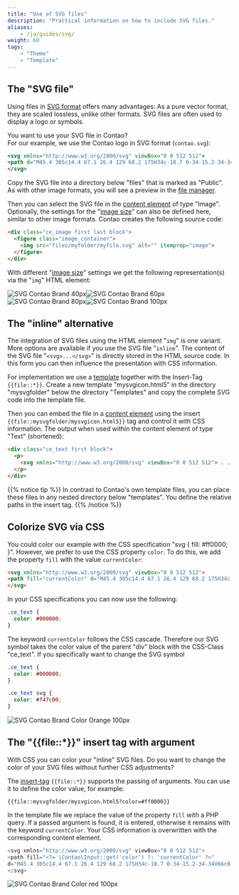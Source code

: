 ```yaml
---
title: "Use of SVG files"
description: "Practical information on how to include SVG files."
aliases:
    - /ja/guides/svg/
weight: 60
tags:
    - "Theme"
    - "Template"
---
```


## The "SVG file"

Using files in [SVG format](https://developer.mozilla.org/en-US/docs/Web/SVG) offers many advantages: As a pure vector format, they are scaled lossless, unlike other formats. SVG files are often used to display a logo or symbols.

You want to use your SVG file in Contao?<br>
For our example, we use the Contao logo in SVG format (`contao.svg`):

```xml
<svg xmlns="http://www.w3.org/2000/svg" viewBox="0 0 512 512">
<path d="M45.4 305c14.4 67.1 26.4 129 68.2 175H34c-18.7 0-34-15.2-34-34V66c0-18.7 15.2-34 34-34h57.7C77.9 44.6 65.6 59.2 54.8 75.6c-45.4 70-27 146.8-9.4 229.4zM478 32h-90.2c21.4 21.4 39.2 49.5 52.7 84.1l-137.1 29.3c-14.9-29-37.8-53.3-82.6-43.9-24.6 5.3-41 19.3-48.3 34.6-8.8 18.7-13.2 39.8 8.2 140.3 21.1 100.2 33.7 117.7 49.5 131.2 12.9 11.1 33.4 17 58.3 11.7 44.5-9.4 55.7-40.7 57.4-73.2l137.4-29.6c3.2 71.5-18.7 125.2-57.4 163.6H478c18.7 0 34-15.2 34-34V66c0-18.8-15.2-34-34-34z"/>
</svg>
```

Copy the SVG file into a directory below "files" that is marked as "Public". As with other image formats, you will 
see a preview in the [file manager](/ja/file-manager/).

Then you can select the SVG file in the [content element](/ja/article-management/content-elements/) of type "Image". 
Optionally, the settings for the "[image size](/ja/article-management/content-elements/#image)" can also be defined here, 
similar to other image formats. Contao creates the following source code:

```html
<div class="ce_image first last block">
  <figure class="image_container">
    <img src="files/myfolder/myfile.svg" alt="" itemprop="image">
  </figure>
</div>
```

With different "[image size](/ja/article-management/content-elements/#image)" settings we get the following 
representation(s) via the "`img`" HTML element:

![SVG Contao Brand 40px](/ja/guides/images/de/svg/contao-gray.svg?width=40px)![SVG Contao Brand 60px](/de/guides/images/de/svg/contao-gray.svg?width=60px)![SVG Contao Brand 80px](/de/guides/images/de/svg/contao-gray.svg?width=80px)![SVG Contao Brand 100px](/de/guides/images/de/svg/contao-gray.svg?width=100px)


## The "inline" alternative

The integration of SVG files using the HTML element "`img`" is one variant. More options are available if you use 
the SVG file "`inline`". The content of the SVG file "`<svg>...</svg>`" is directly stored in the HTML source code. 
In this form you can then influence the presentation with CSS information.

For implementation we use a [template](/ja/layout/templates/) together with the Insert-Tag `{{file::*}}`. 
Create a new template "mysvgicon.html5" in the directory "mysvgfolder" below the directory "Templates" and copy 
the complete SVG code into the template file.

Then you can embed the file in a [content element](/ja/article-management/content-elements/) using the 
insert `{{file::mysvgfolder/mysvgicon.html5}}` tag and control it with CSS information. The output when used 
within the content element of type "Text" (shortened):

```html
<div class="ce_text first block">
  <p>
    <svg xmlns="http://www.w3.org/2000/svg" viewBox="0 0 512 512"> . . . </svg>
  </p>
</div>
```

{{% notice tip %}}
In contrast to Contao's own template files, you can place these files in any nested directory below "templates". 
You define the relative paths in the insert tag.
{{% /notice %}}


## Colorize SVG via CSS

You could color our example with the CSS specification "svg { fill: #ff0000; }". However, we prefer to use the 
CSS property `color`. To do this, we add the property `fill` with the value `currentColor`:

```html
<svg xmlns="http://www.w3.org/2000/svg" viewBox="0 0 512 512">
<path fill="currentColor" d="M45.4 305c14.4 67.1 26.4 129 68.2 175H34c-18.7 0-34-15.2-34-34V66c0-18.7 15.2-34 34-34h57.7C77.9 44.6 65.6 59.2 54.8 75.6c-45.4 70-27 146.8-9.4 229.4zM478 32h-90.2c21.4 21.4 39.2 49.5 52.7 84.1l-137.1 29.3c-14.9-29-37.8-53.3-82.6-43.9-24.6 5.3-41 19.3-48.3 34.6-8.8 18.7-13.2 39.8 8.2 140.3 21.1 100.2 33.7 117.7 49.5 131.2 12.9 11.1 33.4 17 58.3 11.7 44.5-9.4 55.7-40.7 57.4-73.2l137.4-29.6c3.2 71.5-18.7 125.2-57.4 163.6H478c18.7 0 34-15.2 34-34V66c0-18.8-15.2-34-34-34z"/>
</svg>
```

In your CSS specifications you can now use the following:

```css
.ce_text {
  color: #000000;
}
```

The keyword `currentColor` follows the CSS cascade. Therefore our SVG symbol takes the color value of the parent "div" 
block with the CSS-Class "ce_text". If you specifically want to change the SVG symbol

```css
.ce_text {
  color: #000000;
}

.ce_text svg {
  color: #f47c00;
}
```

![SVG Contao Brand Color Orange 100px](/ja/guides/images/de/svg/contao-orange.svg?width=100px)


## The "{{file::*}}" insert tag with argument

With CSS you can color your "inline" SVG files. Do you want to change the color of 
your SVG files without further CSS adjustments?

The [insert-tag](/ja/article-management/insert-tags/) `{{file::*}}` supports the passing of arguments. 
You can use it to define the color value, for example:

`{{file::mysvgfolder/mysvgicon.html5?color=#ff0000}}`

In the template file we replace the value of the property `fill` with a PHP query. If a passed argument is found, 
it is entered, otherwise it remains with the keyword `currentColor`. Your CSS information is overwritten with 
the corresponding content element.

```php
<svg xmlns="http://www.w3.org/2000/svg" viewBox="0 0 512 512">
<path fill="<?= \Contao\Input::get('color') ?: 'currentColor' ?>" 
d="M45.4 305c14.4 67.1 26.4 129 68.2 175H34c-18.7 0-34-15.2-34-34V66c0-18.7 15.2-34 34-34h57.7C77.9 44.6 65.6 59.2 54.8 75.6c-45.4 70-27 146.8-9.4 229.4zM478 32h-90.2c21.4 21.4 39.2 49.5 52.7 84.1l-137.1 29.3c-14.9-29-37.8-53.3-82.6-43.9-24.6 5.3-41 19.3-48.3 34.6-8.8 18.7-13.2 39.8 8.2 140.3 21.1 100.2 33.7 117.7 49.5 131.2 12.9 11.1 33.4 17 58.3 11.7 44.5-9.4 55.7-40.7 57.4-73.2l137.4-29.6c3.2 71.5-18.7 125.2-57.4 163.6H478c18.7 0 34-15.2 34-34V66c0-18.8-15.2-34-34-34z"/>
</svg>
```

![SVG Contao Brand Color red 100px](/ja/guides/images/de/svg/contao-red.svg?width=100px)

